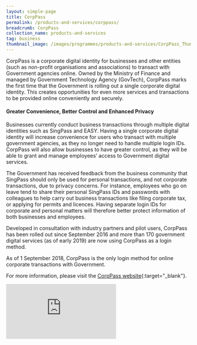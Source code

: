 ```yaml
---
layout: simple-page
title: CorpPass
permalink: /products-and-services/corppass/
breadcrumb: CorpPass
collection_name: products-and-services
tag: business
thumbnail_image: /images/programmes/products-and-services/CorpPass_ThumbNail.jpg
---
```


CorpPass is a corporate digital identity for businesses and other entities (such as non-profit organisations and associations) to transact with Government agencies online. Owned by the Ministry of Finance and managed by Government Technology Agency (GovTech), CorpPass marks the first time that the Government is rolling out a single corporate digital identity. This creates opportunities for even more services and transactions to be provided online conveniently and securely. 

#### **Greater Convenience, Better Control and Enhanced Privacy**
Businesses currently conduct business transactions through multiple digital identities such as SingPass and EASY. Having a single corporate digital identity will increase convenience for users who transact with multiple government agencies, as they no longer need to handle multiple login IDs. CorpPass will also allow businesses to have greater control, as they will be able to grant and manage employees’ access to Government digital services.

The Government has received feedback from the business community that SingPass should only be used for personal transactions, and not corporate transactions, due to privacy concerns. For instance, employees who go on leave tend to share their personal SingPass IDs and passwords with colleagues to help carry out business transactions like filing corporate tax, or applying for permits and licences. Having separate login IDs for corporate and personal matters will therefore better protect information of both businesses and employees.

Developed in consultation with industry partners and pilot users, CorpPass has been rolled out since September 2016 and more than 170 government digital services (as of early 2019) are now using CorpPass as a login method.

As of 1 September 2018, CorpPass is the only login method for online corporate transactions with Government.

For more information, please visit the [CorpPass website](http://www.corppass.gov.sg/){:target="_blank"}.

<div class="bp-youtube">
  <iframe src="https://www.youtube.com/embed/ifwp4kfYXCk" frameborder="0" allow="autoplay; encrypted-media" allowfullscreen>  </iframe>
</div>
